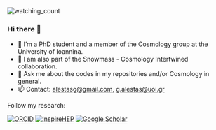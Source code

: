 <img src="https://komarev.com/ghpvc/?username=GeorgeAlestas&color=brightgreen" alt="watching_count" />

### Hi there 👋


- 🔭 I’m a PhD student and a member of the Cosmology group at the University of Ioannina.
- 👯 I am also part of the Snowmass - Cosmology Intertwined collaboration.
- 💬 Ask me about the codes in my repositories and/or Cosmology in general. 
- 📫 Contact: alestasg@gmail.com, g.alestas@uoi.gr

Follow my research:

<a href="https://orcid.org/0000-0003-1790-4914" target="_blank"><img src="https://img.shields.io/badge/_-ORCID-green?style=plastic&logo=orcid&logoColor=white" alt="ORCID"></a>
<a href="https://inspirehep.net/authors/1718064?ui-citation-summary=true#with-citation-summary" target="_blank"><img src="https://img.shields.io/badge/_-InspireHEP-blue?style=plastic&logo=inspirehep" alt="InspireHEP"></a>
<a href="https://scholar.google.com/citations?user=NIruALgAAAAJ" target="_blank"><img src="https://img.shields.io/badge/_-Google%20Scholar-white?style=plastic&logo=googlescholar&logoColor=black" alt="Google Scholar"></a>

<!--
<img src="https://github-readme-stats.vercel.app/api/top-langs?username=GeorgeAlestas&show_icons=true&locale=en&layout=compact&theme=chartreuse-dark" alt="ovi" />

![Contribution](https://activity-graph.herokuapp.com/graph?username=GeorgeAlestas&theme=react-dark&hide_border=true&area=true)

-->
